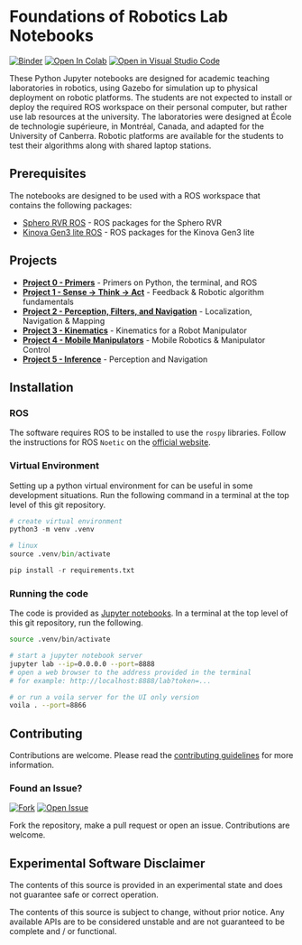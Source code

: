# Foundations of Robotics Lab Notebooks

[![Binder](https://mybinder.org/badge_logo.svg)](<https://mybinder.org/v2/gh/AIResearchLab/foundations-of-robotics-labs/HEAD>)
[![Open In Colab](https://colab.research.google.com/assets/colab-badge.svg)](<https://colab.research.google.com/github/AIResearchLab/foundations-of-robotics-labs>)
[![Open in Visual Studio Code](https://img.shields.io/badge/vscode-dev-blue)](https://open.vscode.dev/AIResearchLab/foundations-of-robotics-labs)

These Python Jupyter notebooks are designed for academic teaching laboratories in robotics, using Gazebo for simulation up to physical deployment on robotic platforms. The students are not expected to install or deploy the required ROS workspace on their personal computer, but rather use lab resources at the university. The laboratories were designed at École de technologie supérieure, in Montréal, Canada, and adapted for the University of Canberra. Robotic platforms are available for the students to test their algorithms along with shared laptop stations.

## Prerequisites

The notebooks are designed to be used with a ROS workspace that contains the following packages:

- [Sphero RVR ROS](<https://github.com/AIResearchLab/sphero_rvr_ros>) - ROS packages for the Sphero RVR
- [Kinova Gen3 lite ROS](<https://github.com/Kinovarobotics/ros_kortex>) - ROS packages for the Kinova Gen3 lite

## Projects

- [**Project 0 - Primers**](<./0-primers/readme.md>) - Primers on Python, the terminal, and ROS
- [**Project 1 - Sense -> Think -> Act**](<./1-sense-think-act/README.md>) - Feedback & Robotic algorithm fundamentals
- [**Project 2 - Perception, Filters, and Navigation**](<./2-navigation/readme.md>) - Localization, Navigation & Mapping
- [**Project 3 - Kinematics**](<./3-kinematics/README.md>) - Kinematics for a Robot Manipulator
- [**Project 4 - Mobile Manipulators**](<./4-mobile-manipulators/>) - Mobile Robotics & Manipulator Control
- [**Project 5 - Inference**](<./5-inference/readme.md>) - Perception and Navigation

## Installation

### ROS

The software requires ROS to be installed to use the `rospy` libraries. Follow the instructions for ROS `Noetic` on the [official website](https://ros.org).

### Virtual Environment

Setting up a python virtual environment for can be useful in some development situations. Run the following command in a terminal at the top level of this git repository.

```python
# create virtual environment
python3 -m venv .venv

# linux
source .venv/bin/activate

pip install -r requirements.txt
```

### Running the code

The code is provided as [Jupyter notebooks](https://jupyter.org). In a terminal at the top level of this git repository, run the following.

```bash
source .venv/bin/activate

# start a jupyter notebook server
jupyter lab --ip=0.0.0.0 --port=8888
# open a web browser to the address provided in the terminal
# for example: http://localhost:8888/lab?token=...

# or run a voila server for the UI only version
voila . --port=8866
```

## Contributing

Contributions are welcome. Please read the [contributing guidelines](<./CONTRIBUTING.md>) for more information.

### Found an Issue?

[![Fork](https://img.shields.io/badge/Fork-Repository-purple)](https://github.com/AIResearchLab/foundations-of-robotics-labs/fork)
[![Open Issue](https://img.shields.io/badge/Open-Issue-purple)](https://github.com/AIResearchLab/foundations-of-robotics-labs/issues/new)

Fork the repository, make a pull request or open an issue. Contributions are welcome.

## Experimental Software Disclaimer

The contents of this source is provided in an experimental state and does not guarantee safe or correct operation.

The contents of this source is subject to change, without prior notice. Any available APIs are to be considered unstable and are not guaranteed to be complete and / or functional.
